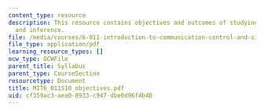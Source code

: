 ```yaml
---
content_type: resource
description: This resource contains objectives and outcomes of studying signals, systems
  and inference.
file: /media/courses/6-011-introduction-to-communication-control-and-signal-processing-spring-2010/cf359ac3aea08933c947dbe0d96f4b48_MIT6_011S10_objectives.pdf
file_type: application/pdf
learning_resource_types: []
ocw_type: OCWFile
parent_title: Syllabus
parent_type: CourseSection
resourcetype: Document
title: MIT6_011S10_objectives.pdf
uid: cf359ac3-aea0-8933-c947-dbe0d96f4b48
---
```

